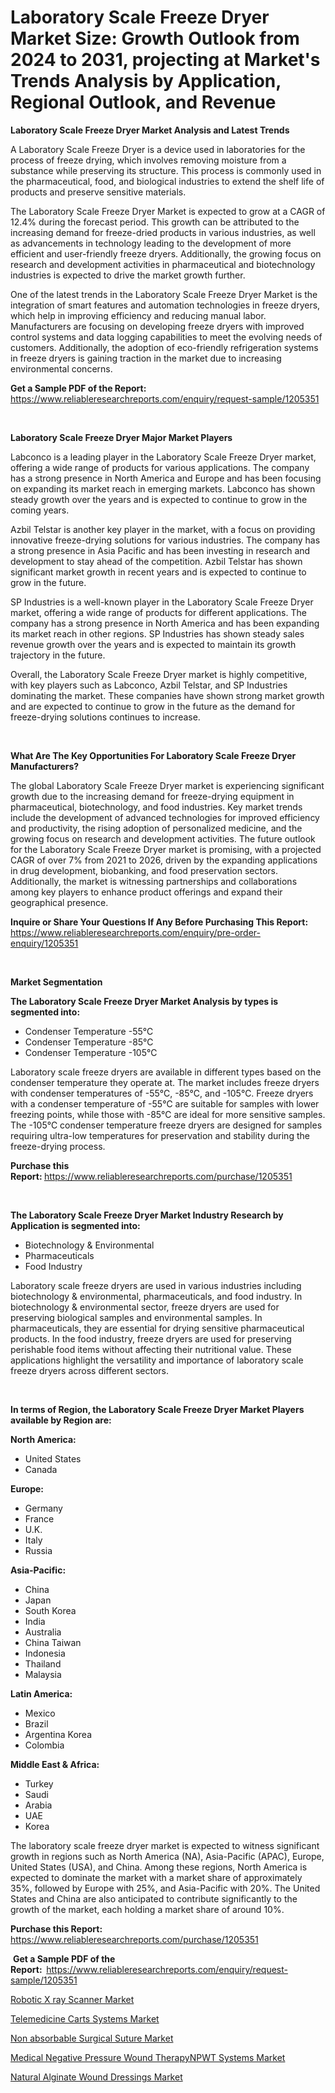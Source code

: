 <p><h1>Laboratory Scale Freeze Dryer Market Size: Growth Outlook from 2024 to 2031, projecting at Market's Trends Analysis by Application, Regional Outlook, and Revenue</h1></p><p><strong>Laboratory Scale Freeze Dryer Market Analysis and Latest Trends</strong></p>
<p><p>A Laboratory Scale Freeze Dryer is a device used in laboratories for the process of freeze drying, which involves removing moisture from a substance while preserving its structure. This process is commonly used in the pharmaceutical, food, and biological industries to extend the shelf life of products and preserve sensitive materials.</p><p>The Laboratory Scale Freeze Dryer Market is expected to grow at a CAGR of 12.4% during the forecast period. This growth can be attributed to the increasing demand for freeze-dried products in various industries, as well as advancements in technology leading to the development of more efficient and user-friendly freeze dryers. Additionally, the growing focus on research and development activities in pharmaceutical and biotechnology industries is expected to drive the market growth further.</p><p>One of the latest trends in the Laboratory Scale Freeze Dryer Market is the integration of smart features and automation technologies in freeze dryers, which help in improving efficiency and reducing manual labor. Manufacturers are focusing on developing freeze dryers with improved control systems and data logging capabilities to meet the evolving needs of customers. Additionally, the adoption of eco-friendly refrigeration systems in freeze dryers is gaining traction in the market due to increasing environmental concerns.</p></p>
<p><strong>Get a Sample PDF of the Report:&nbsp;</strong> <a href="https://www.reliableresearchreports.com/enquiry/request-sample/1205351">https://www.reliableresearchreports.com/enquiry/request-sample/1205351</a></p>
<p>&nbsp;</p>
<p><strong>Laboratory Scale Freeze Dryer Major Market Players</strong></p>
<p><p>Labconco is a leading player in the Laboratory Scale Freeze Dryer market, offering a wide range of products for various applications. The company has a strong presence in North America and Europe and has been focusing on expanding its market reach in emerging markets. Labconco has shown steady growth over the years and is expected to continue to grow in the coming years.</p><p>Azbil Telstar is another key player in the market, with a focus on providing innovative freeze-drying solutions for various industries. The company has a strong presence in Asia Pacific and has been investing in research and development to stay ahead of the competition. Azbil Telstar has shown significant market growth in recent years and is expected to continue to grow in the future.</p><p>SP Industries is a well-known player in the Laboratory Scale Freeze Dryer market, offering a wide range of products for different applications. The company has a strong presence in North America and has been expanding its market reach in other regions. SP Industries has shown steady sales revenue growth over the years and is expected to maintain its growth trajectory in the future.</p><p>Overall, the Laboratory Scale Freeze Dryer market is highly competitive, with key players such as Labconco, Azbil Telstar, and SP Industries dominating the market. These companies have shown strong market growth and are expected to continue to grow in the future as the demand for freeze-drying solutions continues to increase.</p></p>
<p>&nbsp;</p>
<p><strong>What Are The Key Opportunities For Laboratory Scale Freeze Dryer Manufacturers?</strong></p>
<p><p>The global Laboratory Scale Freeze Dryer market is experiencing significant growth due to the increasing demand for freeze-drying equipment in pharmaceutical, biotechnology, and food industries. Key market trends include the development of advanced technologies for improved efficiency and productivity, the rising adoption of personalized medicine, and the growing focus on research and development activities. The future outlook for the Laboratory Scale Freeze Dryer market is promising, with a projected CAGR of over 7% from 2021 to 2026, driven by the expanding applications in drug development, biobanking, and food preservation sectors. Additionally, the market is witnessing partnerships and collaborations among key players to enhance product offerings and expand their geographical presence.</p></p>
<p><strong>Inquire or Share Your Questions If Any Before Purchasing This Report:</strong> <a href="https://www.reliableresearchreports.com/enquiry/pre-order-enquiry/1205351">https://www.reliableresearchreports.com/enquiry/pre-order-enquiry/1205351</a></p>
<p>&nbsp;</p>
<p><strong>Market Segmentation</strong></p>
<p><strong>The Laboratory Scale Freeze Dryer Market Analysis by types is segmented into:</strong></p>
<p><ul><li>Condenser Temperature -55℃</li><li>Condenser Temperature -85℃</li><li>Condenser Temperature -105℃</li></ul></p>
<p><p>Laboratory scale freeze dryers are available in different types based on the condenser temperature they operate at. The market includes freeze dryers with condenser temperatures of -55℃, -85℃, and -105℃. Freeze dryers with a condenser temperature of -55℃ are suitable for samples with lower freezing points, while those with -85℃ are ideal for more sensitive samples. The -105℃ condenser temperature freeze dryers are designed for samples requiring ultra-low temperatures for preservation and stability during the freeze-drying process.</p></p>
<p><strong>Purchase this Report:&nbsp;</strong><a href="https://www.reliableresearchreports.com/purchase/1205351">https://www.reliableresearchreports.com/purchase/1205351</a></p>
<p>&nbsp;</p>
<p><strong>The Laboratory Scale Freeze Dryer Market Industry Research by Application is segmented into:</strong></p>
<p><ul><li>Biotechnology & Environmental</li><li>Pharmaceuticals</li><li>Food Industry</li></ul></p>
<p><p>Laboratory scale freeze dryers are used in various industries including biotechnology & environmental, pharmaceuticals, and food industry. In biotechnology & environmental sector, freeze dryers are used for preserving biological samples and environmental samples. In pharmaceuticals, they are essential for drying sensitive pharmaceutical products. In the food industry, freeze dryers are used for preserving perishable food items without affecting their nutritional value. These applications highlight the versatility and importance of laboratory scale freeze dryers across different sectors.</p></p>
<p>&nbsp;</p>
<p><strong>In terms of Region, the Laboratory Scale Freeze Dryer Market Players available by Region are:</strong></p>
<p>
    <p> <strong> North America: </strong>
        <ul>
            <li>United States</li>
            <li>Canada</li>
        </ul>
        </p> 
    <p> <strong> Europe: </strong>
        <ul>
            <li>Germany</li>
            <li>France</li>
            <li>U.K.</li>
            <li>Italy</li>
            <li>Russia</li>
        </ul>
        </p> 
    <p> <strong> Asia-Pacific: </strong>
        <ul>
            <li>China</li>
            <li>Japan</li>
            <li>South Korea</li>
            <li>India</li>
            <li>Australia</li>
            <li>China Taiwan</li>
            <li>Indonesia</li>
            <li>Thailand</li>
            <li>Malaysia</li>
        </ul>
        </p> 
    <p> <strong> Latin America: </strong>
        <ul>
            <li>Mexico</li>
            <li>Brazil</li>
            <li>Argentina Korea</li>
            <li>Colombia</li>
        </ul>
        </p> 
    <p> <strong> Middle East & Africa: </strong>
        <ul>
            <li>Turkey</li>
            <li>Saudi</li>
            <li>Arabia</li>
            <li>UAE</li>
            <li>Korea</li>
        </ul>
    </p>
    </p>
<p><p>The laboratory scale freeze dryer market is expected to witness significant growth in regions such as North America (NA), Asia-Pacific (APAC), Europe, United States (USA), and China. Among these regions, North America is expected to dominate the market with a market share of approximately 35%, followed by Europe with 25%, and Asia-Pacific with 20%. The United States and China are also anticipated to contribute significantly to the growth of the market, each holding a market share of around 10%.</p></p>
<p><strong>Purchase this Report: </strong><a href="https://www.reliableresearchreports.com/purchase/1205351">https://www.reliableresearchreports.com/purchase/1205351</a></p>
<p>&nbsp;<strong>Get a Sample PDF of the Report:&nbsp;&nbsp;</strong><a href="https://www.reliableresearchreports.com/enquiry/request-sample/1205351">https://www.reliableresearchreports.com/enquiry/request-sample/1205351</a></p>
<p><strong></strong></p>
<p><p><a href="https://medium.com/@loretashyti01/robotic-x-ray-scanner-market-exploring-market-share-market-trends-and-future-growth-638c75a599dc">Robotic X ray Scanner Market</a></p><p><a href="https://medium.com/@loretashyti01/telemedicine-carts-systems-market-research-report-its-history-and-forecast-2024-to-2031-93cdcbeadf1b">Telemedicine Carts Systems Market</a></p><p><a href="https://medium.com/@loretashyti01/non-absorbable-surgical-suture-market-outlook-industry-overview-and-forecast-2024-to-2031-69e6c3db9ad8">Non absorbable Surgical Suture Market</a></p><p><a href="https://medium.com/@loretashyti01/medical-negative-pressure-wound-therapynpwt-systems-market-insight-market-trends-growth-229964782a0d">Medical Negative Pressure Wound TherapyNPWT Systems Market</a></p><p><a href="https://medium.com/@loretashyti01/natural-alginate-wound-dressings-market-analysis-its-cagr-market-segmentation-and-global-industry-aedf63002e5e">Natural Alginate Wound Dressings Market</a></p></p>